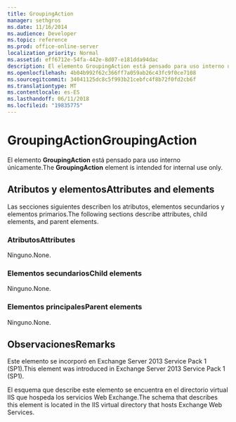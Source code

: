```yaml
---
title: GroupingAction
manager: sethgros
ms.date: 11/16/2014
ms.audience: Developer
ms.topic: reference
ms.prod: office-online-server
localization_priority: Normal
ms.assetid: eff6712e-54fa-442e-8d07-e181dda94dac
description: El elemento GroupingAction está pensado para uso interno únicamente.
ms.openlocfilehash: 4b04b992f62c366ff7a059ab26c43fc9f0ce7108
ms.sourcegitcommit: 34041125dc8c5f993b21cebfc4f8b72f0fd2cb6f
ms.translationtype: MT
ms.contentlocale: es-ES
ms.lasthandoff: 06/11/2018
ms.locfileid: "19835775"
---
```

# <a name="groupingaction"></a><span data-ttu-id="e4b45-103">GroupingAction</span><span class="sxs-lookup"><span data-stu-id="e4b45-103">GroupingAction</span></span>

<span data-ttu-id="e4b45-104">El elemento **GroupingAction** está pensado para uso interno únicamente.</span><span class="sxs-lookup"><span data-stu-id="e4b45-104">The **GroupingAction** element is intended for internal use only.</span></span> 

## <a name="attributes-and-elements"></a><span data-ttu-id="e4b45-105">Atributos y elementos</span><span class="sxs-lookup"><span data-stu-id="e4b45-105">Attributes and elements</span></span>

<span data-ttu-id="e4b45-106">Las secciones siguientes describen los atributos, elementos secundarios y elementos primarios.</span><span class="sxs-lookup"><span data-stu-id="e4b45-106">The following sections describe attributes, child elements, and parent elements.</span></span>
  
### <a name="attributes"></a><span data-ttu-id="e4b45-107">Atributos</span><span class="sxs-lookup"><span data-stu-id="e4b45-107">Attributes</span></span>

<span data-ttu-id="e4b45-108">Ninguno.</span><span class="sxs-lookup"><span data-stu-id="e4b45-108">None.</span></span>
  
### <a name="child-elements"></a><span data-ttu-id="e4b45-109">Elementos secundarios</span><span class="sxs-lookup"><span data-stu-id="e4b45-109">Child elements</span></span>

<span data-ttu-id="e4b45-110">Ninguno.</span><span class="sxs-lookup"><span data-stu-id="e4b45-110">None.</span></span>
  
### <a name="parent-elements"></a><span data-ttu-id="e4b45-111">Elementos principales</span><span class="sxs-lookup"><span data-stu-id="e4b45-111">Parent elements</span></span>

<span data-ttu-id="e4b45-112">Ninguno.</span><span class="sxs-lookup"><span data-stu-id="e4b45-112">None.</span></span>
  
## <a name="remarks"></a><span data-ttu-id="e4b45-113">Observaciones</span><span class="sxs-lookup"><span data-stu-id="e4b45-113">Remarks</span></span>

<span data-ttu-id="e4b45-114">Este elemento se incorporó en Exchange Server 2013 Service Pack 1 (SP1).</span><span class="sxs-lookup"><span data-stu-id="e4b45-114">This element was introduced in Exchange Server 2013 Service Pack 1 (SP1).</span></span>
  
<span data-ttu-id="e4b45-115">El esquema que describe este elemento se encuentra en el directorio virtual IIS que hospeda los servicios Web Exchange.</span><span class="sxs-lookup"><span data-stu-id="e4b45-115">The schema that describes this element is located in the IIS virtual directory that hosts Exchange Web Services.</span></span>
  

